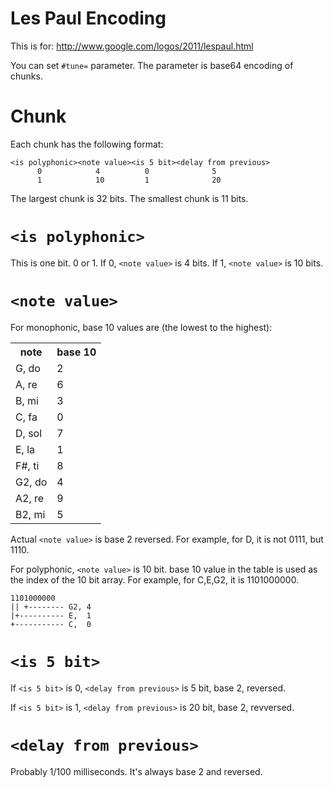# Les Paul Encoding

This is for: http://www.google.com/logos/2011/lespaul.html

You can set `#tune=` parameter. The parameter is base64 encoding of chunks.

# Chunk

Each chunk has the following format:

    <is polyphonic><note value><is 5 bit><delay from previous>
          0            4          0              5
          1            10         1              20

The largest chunk is 32 bits. The smallest chunk is 11 bits.

# `<is polyphonic>`

This is one bit. 0 or 1. If 0, `<note value>` is 4 bits.
If 1, `<note value>` is 10 bits.

# `<note value>`

For monophonic, base 10 values are (the lowest to the highest):

<table>
    <tr><th>note</th>   <th>base 10</th>    </tr>
    <tr><td>G, do</td>  <td>2</td>          </tr>
    <tr><td>A, re</td>  <td>6</td>          </tr>
    <tr><td>B, mi</td>  <td>3</td>          </tr>
    <tr><td>C, fa</td>  <td>0</td>          </tr>
    <tr><td>D, sol</td> <td>7</td>          </tr>
    <tr><td>E, la</td>  <td>1</td>          </tr>
    <tr><td>F#, ti</td> <td>8</td>          </tr>
    <tr><td>G2, do</td> <td>4</td>          </tr>
    <tr><td>A2, re</td> <td>9</td>          </tr>
    <tr><td>B2, mi</td> <td>5</td>          </tr>
</table>


Actual `<note value>` is base 2 reversed. For example, for D, it is not 0111, but 1110.

For polyphonic, `<note value>` is 10 bit. base 10 value in the table is used as the index of the 10 bit array. 
For example, for C,E,G2, it is 1101000000.

    1101000000
    || +-------- G2, 4
    |+---------- E,  1
    +----------- C,  0

# `<is 5 bit>`

If `<is 5 bit>` is 0, `<delay from previous>` is 5 bit, base 2, reversed.

If `<is 5 bit>` is 1, `<delay from previous>` is 20 bit, base 2, revversed.

# `<delay from previous>`

Probably 1/100 milliseconds. It's always base 2 and reversed.




